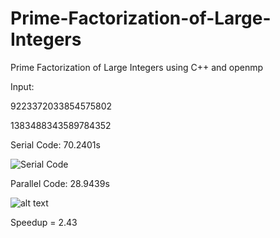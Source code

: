# Prime-Factorization-of-Large-Integers
Prime Factorization of Large Integers using C++ and openmp

Input:

9223372033854575802

1383488343589784352

Serial Code: 70.2401s

![Serial Code]( https://drive.google.com/uc?id=1ZaVTTqdGFBAxSWKiWtmpl0MXxnCCaZ6j)

Parallel Code: 28.9439s

![alt text](https://drive.google.com/uc?id=1j3Jirwkn7jI4ADCHWz0v6x4A22DhePIa)

Speedup = 2.43
